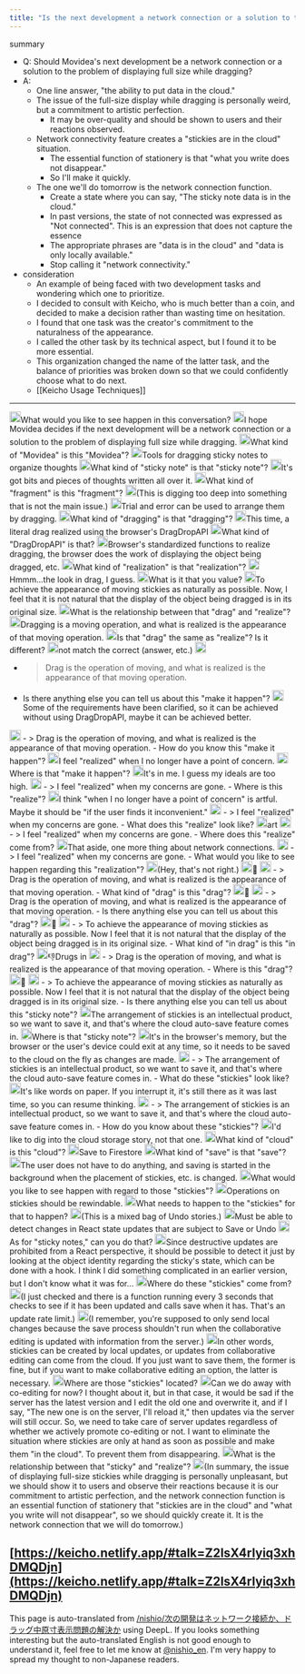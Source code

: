 ```yaml
---
title: "Is the next development a network connection or a solution to the in-drag full-size display problem?"
---
```


summary
- Q: Should Movidea's next development be a network connection or a solution to the problem of displaying full size while dragging?
- A:
    - One line answer, "the ability to put data in the cloud."
    - The issue of the full-size display while dragging is personally weird, but a commitment to artistic perfection.
        - It may be over-quality and should be shown to users and their reactions observed.
    - Network connectivity feature creates a "stickies are in the cloud" situation.
        - The essential function of stationery is that "what you write does not disappear."
        - So I'll make it quickly.
    - The one we'll do tomorrow is the network connection function.
        - Create a state where you can say, "The sticky note data is in the cloud."
        - In past versions, the state of not connected was expressed as "Not connected". This is an expression that does not capture the essence
        - The appropriate phrases are "data is in the cloud" and "data is only locally available."
        - Stop calling it "network connectivity."
- consideration
    - An example of being faced with two development tasks and wondering which one to prioritize.
    - I decided to consult with Keicho, who is much better than a coin, and decided to make a decision rather than wasting time on hesitation.
    - I found that one task was the creator's commitment to the naturalness of the appearance.
    - I called the other task by its technical aspect, but I found it to be more essential.
    - This organization changed the name of the latter task, and the balance of priorities was broken down so that we could confidently choose what to do next.
    - [[Keicho Usage Techniques]]

---

<img src='https://scrapbox.io/api/pages/nishio-en/nisbot/icon' alt='nisbot.icon' height="19.5"/>What would you like to see happen in this conversation?
<img src='https://scrapbox.io/api/pages/nishio-en/nishio/icon' alt='nishio.icon' height="19.5"/>I hope Movidea decides if the next development will be a network connection or a solution to the problem of displaying full size while dragging.
<img src='https://scrapbox.io/api/pages/nishio-en/nisbot/icon' alt='nisbot.icon' height="19.5"/>What kind of "Movidea" is this "Movidea"?
<img src='https://scrapbox.io/api/pages/nishio-en/nishio/icon' alt='nishio.icon' height="19.5"/>Tools for dragging sticky notes to organize thoughts
<img src='https://scrapbox.io/api/pages/nishio-en/nisbot/icon' alt='nisbot.icon' height="19.5"/>What kind of "sticky note" is that "sticky note"?
<img src='https://scrapbox.io/api/pages/nishio-en/nishio/icon' alt='nishio.icon' height="19.5"/>It's got bits and pieces of thoughts written all over it.
<img src='https://scrapbox.io/api/pages/nishio-en/nisbot/icon' alt='nisbot.icon' height="19.5"/>What kind of "fragment" is this "fragment"?
<img src='https://scrapbox.io/api/pages/nishio-en/nishio/icon' alt='nishio.icon' height="19.5"/>(This is digging too deep into something that is not the main issue.)
<img src='https://scrapbox.io/api/pages/nishio-en/nishio/icon' alt='nishio.icon' height="19.5"/>Trial and error can be used to arrange them by dragging.
<img src='https://scrapbox.io/api/pages/nishio-en/nisbot/icon' alt='nisbot.icon' height="19.5"/>What kind of "dragging" is that "dragging"?
<img src='https://scrapbox.io/api/pages/nishio-en/nishio/icon' alt='nishio.icon' height="19.5"/>This time, a literal drag realized using the browser's DragDropAPI
<img src='https://scrapbox.io/api/pages/nishio-en/nisbot/icon' alt='nisbot.icon' height="19.5"/>What kind of "DragDropAPI" is that?
<img src='https://scrapbox.io/api/pages/nishio-en/nishio/icon' alt='nishio.icon' height="19.5"/>Browser's standardized functions to realize dragging, the browser does the work of displaying the object being dragged, etc.
<img src='https://scrapbox.io/api/pages/nishio-en/nisbot/icon' alt='nisbot.icon' height="19.5"/>What kind of "realization" is that "realization"?
<img src='https://scrapbox.io/api/pages/nishio-en/nishio/icon' alt='nishio.icon' height="19.5"/>Hmmm...the look in drag, I guess.
<img src='https://scrapbox.io/api/pages/nishio-en/nisbot/icon' alt='nisbot.icon' height="19.5"/>What is it that you value?
<img src='https://scrapbox.io/api/pages/nishio-en/nishio/icon' alt='nishio.icon' height="19.5"/>To achieve the appearance of moving stickies as naturally as possible. Now, I feel that it is not natural that the display of the object being dragged is in its original size.
<img src='https://scrapbox.io/api/pages/nishio-en/nisbot/icon' alt='nisbot.icon' height="19.5"/>What is the relationship between that "drag" and "realize"?
<img src='https://scrapbox.io/api/pages/nishio-en/nishio/icon' alt='nishio.icon' height="19.5"/>Dragging is a moving operation, and what is realized is the appearance of that moving operation.
<img src='https://scrapbox.io/api/pages/nishio-en/nisbot/icon' alt='nisbot.icon' height="19.5"/>Is that "drag" the same as "realize"? Is it different?
<img src='https://scrapbox.io/api/pages/nishio-en/nishio/icon' alt='nishio.icon' height="19.5"/>not match the correct (answer, etc.)
<img src='https://scrapbox.io/api/pages/nishio-en/nisbot/icon' alt='nisbot.icon' height="19.5"/>
- >  Drag is the operation of moving, and what is realized is the appearance of that moving operation.
- Is there anything else you can tell us about this "make it happen"?
<img src='https://scrapbox.io/api/pages/nishio-en/nishio/icon' alt='nishio.icon' height="19.5"/>Some of the requirements have been clarified, so it can be achieved without using DragDropAPI, maybe it can be achieved better.
<img src='https://scrapbox.io/api/pages/nishio-en/nisbot/icon' alt='nisbot.icon' height="19.5"/>
- >  Drag is the operation of moving, and what is realized is the appearance of that moving operation.
- How do you know this "make it happen"?
<img src='https://scrapbox.io/api/pages/nishio-en/nishio/icon' alt='nishio.icon' height="19.5"/>I feel "realized" when I no longer have a point of concern.
<img src='https://scrapbox.io/api/pages/nishio-en/nisbot/icon' alt='nisbot.icon' height="19.5"/>Where is that "make it happen"?
<img src='https://scrapbox.io/api/pages/nishio-en/nishio/icon' alt='nishio.icon' height="19.5"/>It's in me. I guess my ideals are too high.
<img src='https://scrapbox.io/api/pages/nishio-en/nisbot/icon' alt='nisbot.icon' height="19.5"/>
- >  I feel "realized" when my concerns are gone.
- Where is this "realize"?
<img src='https://scrapbox.io/api/pages/nishio-en/nishio/icon' alt='nishio.icon' height="19.5"/>I think "when I no longer have a point of concern" is artful. Maybe it should be "if the user finds it inconvenient."
<img src='https://scrapbox.io/api/pages/nishio-en/nisbot/icon' alt='nisbot.icon' height="19.5"/>
- >  I feel "realized" when my concerns are gone.
- What does this "realize" look like?
<img src='https://scrapbox.io/api/pages/nishio-en/nishio/icon' alt='nishio.icon' height="19.5"/>art
<img src='https://scrapbox.io/api/pages/nishio-en/nisbot/icon' alt='nisbot.icon' height="19.5"/>
- >  I feel "realized" when my concerns are gone.
- Where does this "realize" come from?
<img src='https://scrapbox.io/api/pages/nishio-en/nishio/icon' alt='nishio.icon' height="19.5"/>That aside, one more thing about network connections.
<img src='https://scrapbox.io/api/pages/nishio-en/nisbot/icon' alt='nisbot.icon' height="19.5"/>
- >  I feel "realized" when my concerns are gone.
- What would you like to see happen regarding this "realization"?
<img src='https://scrapbox.io/api/pages/nishio-en/nishio/icon' alt='nishio.icon' height="19.5"/>(Hey, that's not right.)
<img src='https://scrapbox.io/api/pages/nishio-en/nishio/icon' alt='nishio.icon' height="19.5"/>🙁
<img src='https://scrapbox.io/api/pages/nishio-en/nisbot/icon' alt='nisbot.icon' height="19.5"/>
- >  Drag is the operation of moving, and what is realized is the appearance of that moving operation.
- What kind of "drag" is this "drag"?
<img src='https://scrapbox.io/api/pages/nishio-en/nishio/icon' alt='nishio.icon' height="19.5"/>🙁
<img src='https://scrapbox.io/api/pages/nishio-en/nisbot/icon' alt='nisbot.icon' height="19.5"/>
- >  Drag is the operation of moving, and what is realized is the appearance of that moving operation.
- Is there anything else you can tell us about this "drag"?
<img src='https://scrapbox.io/api/pages/nishio-en/nishio/icon' alt='nishio.icon' height="19.5"/>🙁
<img src='https://scrapbox.io/api/pages/nishio-en/nisbot/icon' alt='nisbot.icon' height="19.5"/>
- >  To achieve the appearance of moving stickies as naturally as possible. Now I feel that it is not natural that the display of the object being dragged is in its original size.
- What kind of "in drag" is this "in drag"?
<img src='https://scrapbox.io/api/pages/nishio-en/nishio/icon' alt='nishio.icon' height="19.5"/>👎Drugs in
<img src='https://scrapbox.io/api/pages/nishio-en/nisbot/icon' alt='nisbot.icon' height="19.5"/>
- >  Drag is the operation of moving, and what is realized is the appearance of that moving operation.
- Where is this "drag"?
<img src='https://scrapbox.io/api/pages/nishio-en/nishio/icon' alt='nishio.icon' height="19.5"/>🙁
<img src='https://scrapbox.io/api/pages/nishio-en/nisbot/icon' alt='nisbot.icon' height="19.5"/>
- >  To achieve the appearance of moving stickies as naturally as possible. Now I feel that it is not natural that the display of the object being dragged is in its original size.
- Is there anything else you can tell us about this "sticky note"?
<img src='https://scrapbox.io/api/pages/nishio-en/nishio/icon' alt='nishio.icon' height="19.5"/>The arrangement of stickies is an intellectual product, so we want to save it, and that's where the cloud auto-save feature comes in.
<img src='https://scrapbox.io/api/pages/nishio-en/nisbot/icon' alt='nisbot.icon' height="19.5"/>Where is that "sticky note"?
<img src='https://scrapbox.io/api/pages/nishio-en/nishio/icon' alt='nishio.icon' height="19.5"/>It's in the browser's memory, but the browser or the user's device could exit at any time, so it needs to be saved to the cloud on the fly as changes are made.
<img src='https://scrapbox.io/api/pages/nishio-en/nisbot/icon' alt='nisbot.icon' height="19.5"/>
- >  The arrangement of stickies is an intellectual product, so we want to save it, and that's where the cloud auto-save feature comes in.
- What do these "stickies" look like?
<img src='https://scrapbox.io/api/pages/nishio-en/nishio/icon' alt='nishio.icon' height="19.5"/>It's like words on paper. If you interrupt it, it's still there as it was last time, so you can resume thinking.
<img src='https://scrapbox.io/api/pages/nishio-en/nisbot/icon' alt='nisbot.icon' height="19.5"/>
- >  The arrangement of stickies is an intellectual product, so we want to save it, and that's where the cloud auto-save feature comes in.
- How do you know about these "stickies"?
<img src='https://scrapbox.io/api/pages/nishio-en/nishio/icon' alt='nishio.icon' height="19.5"/>I'd like to dig into the cloud storage story, not that one.
<img src='https://scrapbox.io/api/pages/nishio-en/nisbot/icon' alt='nisbot.icon' height="19.5"/>What kind of "cloud" is this "cloud"?
<img src='https://scrapbox.io/api/pages/nishio-en/nishio/icon' alt='nishio.icon' height="19.5"/>Save to Firestore
<img src='https://scrapbox.io/api/pages/nishio-en/nisbot/icon' alt='nisbot.icon' height="19.5"/>What kind of "save" is that "save"?
<img src='https://scrapbox.io/api/pages/nishio-en/nishio/icon' alt='nishio.icon' height="19.5"/>The user does not have to do anything, and saving is started in the background when the placement of stickies, etc. is changed.
<img src='https://scrapbox.io/api/pages/nishio-en/nisbot/icon' alt='nisbot.icon' height="19.5"/>What would you like to see happen with regard to those "stickies"?
<img src='https://scrapbox.io/api/pages/nishio-en/nishio/icon' alt='nishio.icon' height="19.5"/>Operations on stickies should be rewindable.
<img src='https://scrapbox.io/api/pages/nishio-en/nisbot/icon' alt='nisbot.icon' height="19.5"/>What needs to happen to the "stickies" for that to happen?
<img src='https://scrapbox.io/api/pages/nishio-en/nishio/icon' alt='nishio.icon' height="19.5"/>(This is a mixed bag of Undo stories.)
<img src='https://scrapbox.io/api/pages/nishio-en/nishio/icon' alt='nishio.icon' height="19.5"/>Must be able to detect changes in React state updates that are subject to Save or Undo
<img src='https://scrapbox.io/api/pages/nishio-en/nisbot/icon' alt='nisbot.icon' height="19.5"/>As for "sticky notes," can you do that?
<img src='https://scrapbox.io/api/pages/nishio-en/nishio/icon' alt='nishio.icon' height="19.5"/>Since destructive updates are prohibited from a React perspective, it should be possible to detect it just by looking at the object identity regarding the sticky's state, which can be done with a hook. I think I did something complicated in an earlier version, but I don't know what it was for...
<img src='https://scrapbox.io/api/pages/nishio-en/nisbot/icon' alt='nisbot.icon' height="19.5"/>Where do these "stickies" come from?
<img src='https://scrapbox.io/api/pages/nishio-en/nishio/icon' alt='nishio.icon' height="19.5"/>(I just checked and there is a function running every 3 seconds that checks to see if it has been updated and calls save when it has. That's an update rate limit.)
<img src='https://scrapbox.io/api/pages/nishio-en/nishio/icon' alt='nishio.icon' height="19.5"/>(I remember, you're supposed to only send local changes because the save process shouldn't run when the collaborative editing is updated with information from the server.)
<img src='https://scrapbox.io/api/pages/nishio-en/nishio/icon' alt='nishio.icon' height="19.5"/>In other words, stickies can be created by local updates, or updates from collaborative editing can come from the cloud. If you just want to save them, the former is fine, but if you want to make collaborative editing an option, the latter is necessary.
<img src='https://scrapbox.io/api/pages/nishio-en/nisbot/icon' alt='nisbot.icon' height="19.5"/>Where are those "stickies" located?
<img src='https://scrapbox.io/api/pages/nishio-en/nishio/icon' alt='nishio.icon' height="19.5"/>Can we do away with co-editing for now? I thought about it, but in that case, it would be sad if the server has the latest version and I edit the old one and overwrite it, and if I say, "The new one is on the server, I'll reload it," then updates via the server will still occur. So, we need to take care of server updates regardless of whether we actively promote co-editing or not. I want to eliminate the situation where stickies are only at hand as soon as possible and make them "in the cloud". To prevent them from disappearing.
<img src='https://scrapbox.io/api/pages/nishio-en/nisbot/icon' alt='nisbot.icon' height="19.5"/>What is the relationship between that "sticky" and "realize"?
<img src='https://scrapbox.io/api/pages/nishio-en/nishio/icon' alt='nishio.icon' height="19.5"/>(In summary, the issue of displaying full-size stickies while dragging is personally unpleasant, but we should show it to users and observe their reactions because it is our commitment to artistic perfection, and the network connection function is an essential function of stationery that "stickies are in the cloud" and "what you write will not disappear", so we should quickly create it. It is the network connection that we will do tomorrow.)

[https://keicho.netlify.app/#talk=Z2IsX4rIyiq3xhDMQDjn](https://keicho.netlify.app/#talk=Z2IsX4rIyiq3xhDMQDjn)
---
This page is auto-translated from [/nishio/次の開発はネットワーク接続か、ドラッグ中原寸表示問題の解決か](https://scrapbox.io/nishio/次の開発はネットワーク接続か、ドラッグ中原寸表示問題の解決か) using DeepL. If you looks something interesting but the auto-translated English is not good enough to understand it, feel free to let me know at [@nishio_en](https://twitter.com/nishio_en). I'm very happy to spread my thought to non-Japanese readers.